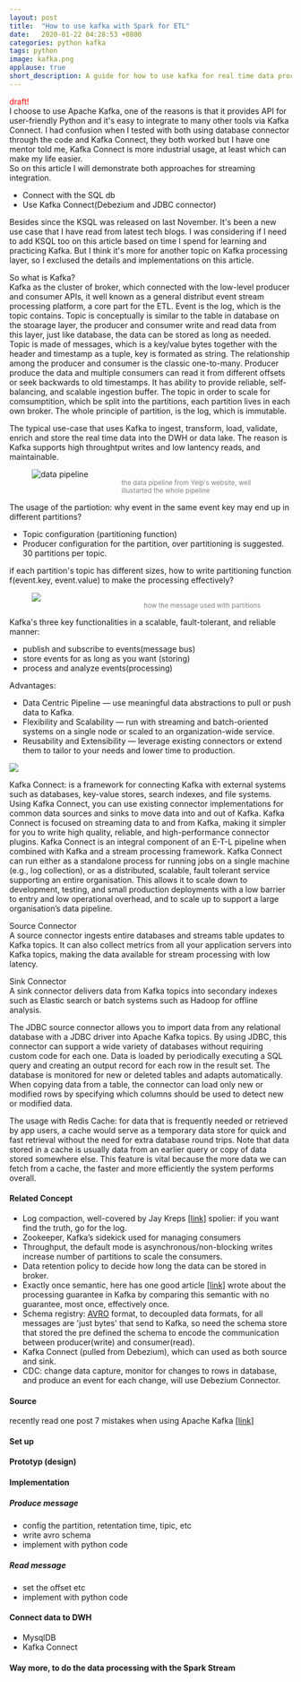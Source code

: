 ```yaml
---
layout: post
title:  "How to use kafka with Spark for ETL"
date:   2020-01-22 04:28:53 +0800
categories: python kafka 
tags: python 
image: kafka.png
applause: true
short_description: A guide for how to use kafka for real time data processing with apache spark stream. 
--- 
```


<div markdown="1" id="text">
<span style='color:red' >draft!</span>
<br/> 
I choose to use Apache Kafka, one of the reasons is that it provides API for user-friendly Python and it's easy to integrate to many other tools via Kafka Connect. I had confusion when I tested with both using database connector through the code and Kafka Connect, they both worked but I have one mentor told me, Kafka Connect is more industrial usage, at least which can make my life easier.<br/> So on this article I will demonstrate both approaches for streaming integration.

- Connect with the SQL db 
- Use Kafka Connect(Debezium and JDBC connector) 

Besides since the KSQL was released on last November. It's been a new use case that I have read from latest tech blogs. I was considering if I need to add KSQL too on this article based on time I spend for learning and practicing Kafka. But I think it's more for another topic on Kafka processing layer, so I exclused the details and implementations on this article. 
<!--more--> 

So what is Kafka? <br/>
Kafka as the cluster of broker, which connected with the low-level producer and consumer APIs, it well known as a general distribut event stream processing platform, a core part for the ETL. Event is the log, which is the topic contains. Topic is conceptually is similar to the table in database on the stoarage layer, the producer and consumer write and read data from this layer, just like database, the data can be stored as long as needed. Topic is made of messages, which is a key/value bytes together with the header and timestamp as a tuple, key is formated as string. The relationship among the producer and consumer is the classic one-to-many. Producer produce the data and multiple consumers can read it from different offsets or seek backwards to old timestamps. It has ability to provide reliable, self-balancing, and scalable ingestion buffer. The topic in order to scale for comsumptition, which be split into the partitions, each partition lives in each own broker. The whole principle of partition, is the log, which is immutable.

The typical use-case that uses Kafka to ingest, transform, load, validate, enrich and store the real time data into the DWH or data lake. The reason is Kafka supports high throughtput writes and low lantency reads, and maintainable.
<figure>
<img style='width:400px height:400px;' alt='data pipeline' src='https://engineeringblog.yelp.com/images/posts/2016-07-14-billions-of-messages-a-day-yelps-real-time-data-pipeline/4.jpg'/> 
<figcaption style='margin-left: 160px;'><small style='color:gray;'>the data pipeline from Yelp's website, well illustarted the whole pipeline</small></figcaption>
</figure> 

The usage of the partiotion: 
why event in the same event key may end up in different partitions?
- Topic configuration (partitioning function)
- Producer configuration 
for the partition, over partitioning is suggested. 30 partitions per topic. 

if each partition's topic has different sizes, how to write partitioning function f(event.key, event.value) to make the processing effectively? 
<figure>
<img style='width:400px height:400px;' src='https://cdn.confluent.io/wp-content/uploads/partitions2.png'/> 
<figcaption style='margin-left: 200px;'><small style='color: gray'>how the message used with partitions</small>
</figcaption>
</figure> 

Kafka's three key functionalities in a scalable, fault-tolerant, and reliable manner:
- publish and subscribe to events(message bus)
- store events for as long as you want (storing)
- process and analyze events(processing) 

Advantages: 
- Data Centric Pipeline — use meaningful data abstractions to pull or push data to Kafka.
- Flexibility and Scalability — run with streaming and batch-oriented systems on a single node or scaled to an organization-wide service.
- Reusability and Extensibility — leverage existing connectors or extend them to tailor to your needs and lower time to production. 

<img style='width:400px height:400px' src='https://miro.medium.com/max/1924/1*kQXkMQTrMrG4VJ3KZehaqA.png'/> 

Kafka Connect: is a framework for connecting Kafka with external systems such as databases, key-value stores, search indexes, and file systems. Using Kafka Connect, you can use existing connector implementations for common data sources and sinks to move data into and out of Kafka. Kafka Connect is focused on streaming data to and from Kafka, making it simpler for you to write high quality, reliable, and high-performance connector plugins. Kafka Connect is an integral component of an E-T-L pipeline when combined with Kafka and a stream processing framework. Kafka Connect can run either as a standalone process for running jobs on a single machine (e.g., log collection), or as a distributed, scalable, fault tolerant service supporting an entire organisation. This allows it to scale down to development, testing, and small production deployments with a low barrier to entry and low operational overhead, and to scale up to support a large organisation’s data pipeline.

Source Connector<br/>
A source connector ingests entire databases and streams table updates to Kafka topics. It can also collect metrics from all your application servers into Kafka topics, making the data available for stream processing with low latency. 

Sink Connector<br/>
A sink connector delivers data from Kafka topics into secondary indexes such as Elastic search or batch systems such as Hadoop for offline analysis.

The JDBC source connector allows you to import data from any relational database with a JDBC driver into Apache Kafka topics. By using JDBC, this connector can support a wide variety of databases without requiring custom code for each one. Data is loaded by periodically executing a SQL query and creating an output record for each row in the result set. The database is monitored for new or deleted tables and adapts automatically. When copying data from a table, the connector can load only new or modified rows by specifying which columns should be used to detect new or modified data.

The usage with Redis Cache: for data that is frequently needed or retrieved by app users, a cache would serve as a temporary data store for quick and fast retrieval without the need for extra database round trips. Note that data stored in a cache is usually data from an earlier query or copy of data stored somewhere else. This feature is vital because the more data we can fetch from a cache, the faster and more efficiently the system performs overall.

#### Related Concept 
- Log compaction, well-covered by Jay Kreps <a href='https://engineering.linkedin.com/distributed-systems/log-what-every-software-engineer-should-know-about-real-time-datas-unifying'>[link]</a> spolier: if you want find the truth, go for the log. 
- Zookeeper, Kafka’s sidekick used for managing consumers 
- Throughput, the default mode is asynchronous/non-blocking writes 
increase number of partitions to scale the consumers. 
- Data retention policy to decide how long the data can be stored in broker.
- Exactly once semantic, here has one good article <a href='https://medium.com/@andy.bryant/processing-guarantees-in-kafka-12dd2e30be0e'>[link]</a> wrote about the processing guarantee in Kafka by comparing this semantic with no guarantee, most once, effectively once. 
- Schema registry: <a href='https://avro.apache.org/'>AVRO</a> format, to decoupled data formats, for all messages are 'just bytes' that send to Kafka, so need the schema store that stored the pre defined the schema to encode the communication between producer(write) and consumer(read). 
- Kafka Connect (pulled from Debezium), which can used as both source and sink. 
- CDC: change data capture, monitor for changes to rows in database, and produce an event for each change, will use Debezium Connector. 

#### Source  
recently read one post 7 mistakes when using Apache Kafka <a href='https://blog.softwaremill.com/7-mistakes-when-using-apache-kafka-44358cd9cd6'>[link]</a>

#### Set up 
#### Prototyp (design) 
#### Implementation 
##### Produce message  
- config the partition, retentation time, tipic, etc 
- write avro schema 
- implement with python code 
##### Read message 
- set the offset etc 
- implement with python code 
#### Connect data to DWH 
- MysqlDB 
- Kafka Connect 
#### Way more, to do the data processing with the Spark Stream 
</div>